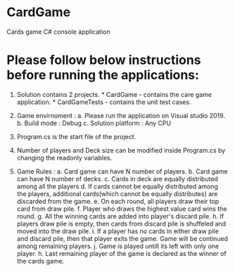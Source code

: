 # CardGame
Cards game C# console application

# Please follow below instructions before running the applications:
1.	Solution contains 2 projects.
		*	CardGame - contains the care game application.
		*	CardGameTests	- contains the unit test cases.

2.	Game envirnoment :
		a.	Please run the application on Visual studio 2019.
		b.	Build mode : Debug
		c.	Solution platform : Any CPU
	
3.	Program.cs is the start file of the project.
	
4.	Number of players and Deck size can be modified inside Program.cs
		by changing the readonly variables.
	
5.	Game Rules :
		a.	Card game can have N number of players.
		b.	Card game can have N number of decks.
		c.	Cards in deck are equally distributed among all the players
		d.	If cards cannot be equally distributed among the players,
			additional cards(which cannot be equally distributes) are discarded from the game.
		e.	On each round, all players draw their top card from draw pile.
		f.	Player who draws the highest value card wins the round.
		g.	All the winning cards are added into player's discard pile.
		h.	If players draw pile is empty, then cards from discard pile is shuffeled
			and moved into the draw pile.
		i.	If a player has no cards in either draw pile and discard pile,
			then that player exits the game. Game will be continued among remaining players.
		j.	Game is played untill its left with only one player.
		h.	Last remaining player of the game is declared as the winner of the cards game.

